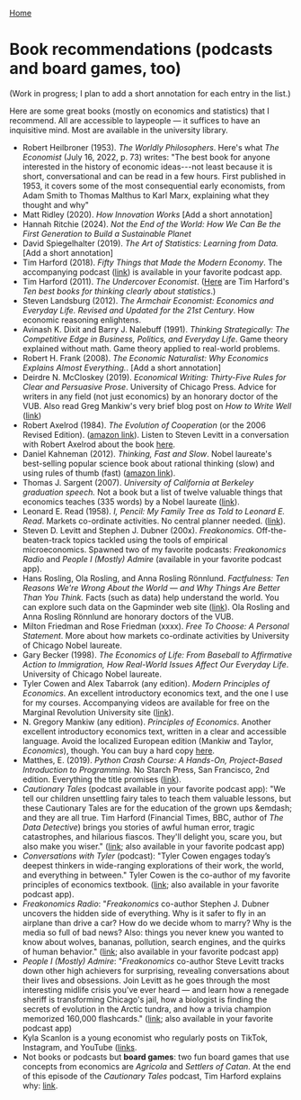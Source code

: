 [Home](index.html)

# Book recommendations (podcasts and board games, too)

(Work in progress; I plan to add a short annotation for each entry in the list.)

Here are some great books (mostly on economics and statistics) that I recommend. All are accessible to laypeople &mdash; it suffices to have an inquisitive mind. Most are available in the university library.

* Robert Heilbroner (1953). *The Worldly Philosophers*. Here's what *The Economist* (July 16, 2022, p. 73) writes: "The best book for anyone interested in the history of economic ideas---not least because it is short, conversational and can be read in a few hours. First published in 1953, it covers some of the most consequential early economists, from Adam Smith to Thomas Malthus to Karl Marx, explaining what they thought and why"
* Matt Ridley (2020). *How Innovation Works* [Add a short annotation]
* Hannah Ritchie (2024). *Not the End of the World: How We Can Be the First Generation to Build a Sustainable Planet*  
* David Spiegelhalter (2019). *The Art of Statistics: Learning from Data.* [Add a short annotation]
* Tim Harford (2018). *Fifty Things that Made the Modern Economy*. The accompanying  podcast ([link](https://www.bbc.co.uk/programmes/p04b1g3c/episodes/downloads)) is available in your favorite podcast app. 
* Tim Harford (2011). *The Undercover Economist*. ([Here](https://timharford.com/2022/02/the-ten-best-books-for-thinking-clearly-about-statistics/) are Tim Harford's *Ten best books for thinking clearly about statistics*.)
* Steven Landsburg (2012). *The Armchair Economist: Economics and Everyday Life. Revised and Updated for the 21st Century*. How economic reasoning enlightens.
* Avinash K. Dixit and Barry J. Nalebuff (1991). *Thinking Strategically: The Competitive Edge in Business, Politics, and Everyday Life*. Game theory explained without math. Game theory applied to real-world problems.
* Robert H. Frank (2008). *The Economic Naturalist: Why Economics Explains Almost Everything.*. [Add a short annotation]
* Deirdre N. McCloskey (2019). *Economical Writing: Thirty-Five Rules for Clear and Persuasive Prose*. University of Chicago Press. Advice for writers in any field (not just economics) by an honorary doctor of the VUB. Also read Greg Mankiw's very brief blog post on *How to Write Well* ([link](https://gregmankiw.blogspot.com/2006/10/how-to-write-well.html))
* Robert Axelrod (1984). *The Evolution of Cooperation* (or the 2006 Revised Edition). ([amazon link](https://www.amazon.de/-/en/Robert-Axelrod/dp/0465005640/)). Listen to Steven Levitt in a conversation with Robert Axelrod about the book [here](https://freakonomics.com/podcast/pima-robert-axelrod/).
* Daniel Kahneman (2012). *Thinking, Fast and Slow*. Nobel laureate's best-selling popular science book about rational thinking (slow) and using rules of thumb (fast) ([amazon link](https://www.amazon.de/-/en/Daniel-Kahneman/dp/0141033576/)).
* Thomas J. Sargent (2007). *University of California at Berkeley graduation speech.* Not a book but a list of twelve valuable things that economics teaches (335 words) by a Nobel laureate ([link](https://web.archive.org/web/20140811134744/https://files.nyu.edu/ts43/public/personal/UC_graduation.pdf)).
* Leonard E. Read (1958). *I, Pencil: My Family Tree as Told to Leonard E. Read*. Markets co-ordinate activities. No central planner needed. ([link](https://oll.libertyfund.org/title/read-i-pencil-my-family-tree-as-told-to-leonard-e-read-dec-1958)).
* Steven D. Levitt and Stephen J. Dubner (200x). *Freakonomics*. Off-the-beaten-track topics tackled using the tools of empirical microeconomics. Spawned two of my favorite podcasts: *Freakonomics Radio* and *People I (Mostly) Admire* (available in your favorite podcast app).
* Hans Rosling, Ola Rosling, and Anna Rosling R&ouml;nnlund. *Factfulness: Ten Reasons We're Wrong About the World &mdash; and Why Things Are Better Than You Think.* Facts (such as data) help understand the world. You can explore such data on the Gapminder web site ([link](https://www.gapminder.org/resources/)). Ola Rosling and Anna Rosling R&ouml;nnlund are honorary doctors of the VUB.
* Milton Friedman and Rose Friedman (xxxx). *Free To Choose: A Personal Statement*.  More about how markets co-ordinate activities by University of Chicago Nobel laureate.
* Gary Becker (1998). *The Economics of Life: From Baseball to Affirmative Action to Immigration, How Real-World Issues Affect Our Everyday Life*.  University of Chicago Nobel laureate.
* Tyler Cowen and Alex Tabarrok (any edition). *Modern Principles of Economics*. An excellent introductory economics text, and the one I use for my courses. Accompanying videos are available for free on the Marginal Revolution University site ([link](https://mru.org)).
*  N. Gregory Mankiw (any edition). *Principles of Economics*. Another excellent introductory economics text, written in a clear and accessible language. Avoid the localized European edition (Mankiw and Taylor, *Economics*), though. You can buy a hard copy [here](https://www.cengage.co.uk/books/9780357038314/). 
* Matthes, E. (2019). *Python Crash Course: A Hands-On, Project-Based Introduction to Programming.* No Starch Press, San Francisco, 2nd edition. Everything the title promises ([link](https://nostarch.com/pythoncrashcourse2e)).
* *Cautionary Tales* (podcast available in your favorite podcast app): "We tell our children unsettling fairy tales to teach them valuable lessons, but these Cautionary Tales are for the education of the grown ups &emdash; and they are all true. Tim Harford (Financial Times, BBC, author of *The Data Detective*) brings you stories of awful human error, tragic catastrophes, and hilarious fiascos. They'll delight you, scare you, but also make you wiser." ([link](https://podcasts.apple.com/be/podcast/cautionary-tales-with-tim-harford/id1484511465?i=1000656307400); also available in your favorite podcast app)
* *Conversations with Tyler* (podcast): "Tyler Cowen engages today’s deepest thinkers in wide-ranging explorations of their work, the world, and everything in between." Tyler Cowen is the co-author of my favorite principles of economics textbook. ([link](https://cowenconvos.libsyn.com); also available in your favorite podcast app).
* *Freakonomics Radio*: "*Freakonomics* co-author Stephen J. Dubner uncovers the hidden side of everything. Why is it safer to fly in an airplane than drive a car? How do we decide whom to marry? Why is the media so full of bad news? Also: things you never knew you wanted to know about wolves, bananas, pollution, search engines, and the quirks of human behavior." ([link](https://freakonomics.com/series/freakonomics-radio/); also available in your favorite podcast app)
* *People I (Mostly) Admire*: "*Freakonomics* co-author Steve Levitt tracks down other high achievers for surprising, revealing conversations about their lives and obsessions. Join Levitt as he goes through the most interesting midlife crisis you've ever heard — and learn how a renegade sheriff is transforming Chicago's jail, how a biologist is finding the secrets of evolution in the Arctic tundra, and how a trivia champion memorized 160,000 flashcards."  ([link](https://freakonomics.com/series/freakonomics-radio/); also available in your favorite podcast app)
* Kyla Scanlon is a young economist who regularly posts on TikTok, Instagram, and YouTube ([links](https://kylascanlon.com). 
* Not books or podcasts but **board games**: two fun board games that use concepts from economics are *Agricola* and *Settlers of Catan*. At the end of this episode of the *Cautionary Tales* podcast, Tim Harford explains why: [link](https://podcasts.apple.com/be/podcast/cautionary-tales-with-tim-harford/id1484511465?i=1000656307400).

